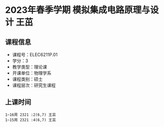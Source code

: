 # 2023年春季学期 模拟集成电路原理与设计 王茁






## 课程信息

- 课程号：ELEC6211P.01
- 学分：3
- 教学类型：理论课
- 开课单位：物理学系
- 课程类别：硕士
- 课程层次：研究生课程

## 上课时间

```
1~16周 2321 :2(6,7) 王茁
1~15周 2321 :4(6,7) 王茁
```

